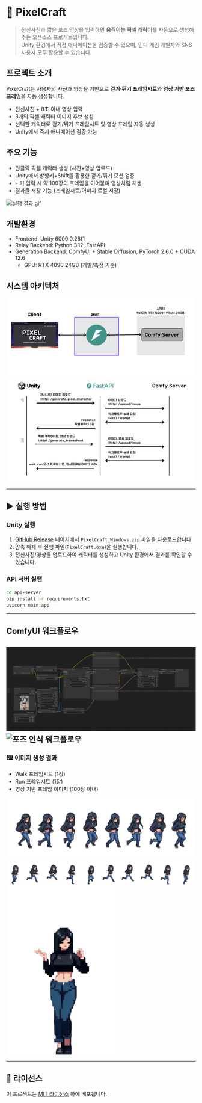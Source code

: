 # 🧩 PixelCraft

> 전신사진과 짧은 포즈 영상을 입력하면 **움직이는 픽셀 캐릭터**를 자동으로 생성해주는 오픈소스 프로젝트입니다.  
> Unity 환경에서 직접 애니메이션을 검증할 수 있으며, 인디 게임 개발자와 SNS 사용자 모두 활용할 수 있습니다.

## 프로젝트 소개
PixelCraft는 사용자의 사진과 영상을 기반으로 **걷기·뛰기 프레임시트**와 **영상 기반 포즈 프레임**을 자동 생성합니다.

- 전신사진 + 8초 이내 영상 입력
- 3개의 픽셀 캐릭터 이미지 후보 생성
- 선택한 캐릭터로 걷기/뛰기 프레임시트 및 영상 프레임 자동 생성
- Unity에서 즉시 애니메이션 검증 가능
  
## 주요 기능
- 원클릭 픽셀 캐릭터 생성 (사진+영상 업로드)
- Unity에서 방향키+Shift를 활용한 걷기/뛰기 모션 검증
- `E` 키 입력 시 약 100장의 프레임을 이어붙여 영상처럼 재생
- 결과물 저장 기능 (프레임시트/이미지 로컬 저장)

![실행 결과 gif](docs/record.gif)

## 개발환경
- Frontend: Unity 6000.0.28f1
- Relay Backend: Python 3.12, FastAPI
- Generation Backend: ComfyUI + Stable Diffusion, PyTorch 2.6.0 + CUDA 12.6
    - GPU: RTX 4090 24GB (개발/측정 기준)

## 시스템 아키텍처
![시스템 아키텍처](docs/system-architecture.png)
![flow](docs/flow.png)

---
## ▶️ 실행 방법

### Unity 실행
1. [GitHub Release](https://github.com/binmuxiz/PixelCraft/releases) 페이지에서 `PixelCraft_Windows.zip` 파일을 다운로드합니다.  
2. 압축 해제 후 실행 파일(`PixelCraft.exe`)을 실행합니다.  
3. 전신사진/영상을 업로드하여 캐릭터를 생성하고 Unity 환경에서 결과를 확인할 수 있습니다.

### API 서버 실행
```bash
cd api-server
pip install -r requirements.txt
uvicorn main:app
```

---
## ComfyUI 워크플로우
![픽셀 캐릭터 예시](docs/workflow/pixel_workflow.png)
![포즈 인식 워크플로우](docs/workflow/pose_workflow.png)
---

### 🖼️ 이미지 생성 결과
- Walk 프레임시트 (1장)
- Run 프레임시트 (1장)
- 영상 기반 프레임 이미지 (100장 이내)

![Walk 프레임시트](docs/output_samples/Walk.png)
![Run 프레임시트](docs/output_samples/Run.png)
<img src="docs/output_samples/f01.png" width="300"/>

---
## 📜 라이선스
이 프로젝트는 [MIT 라이선스](./LICENSE) 하에 배포됩니다.
